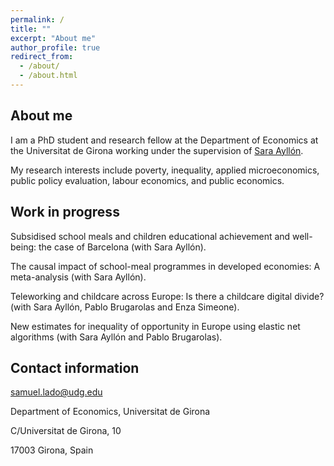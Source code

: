 ```yaml
---
permalink: /
title: ""
excerpt: "About me"
author_profile: true
redirect_from: 
  - /about/
  - /about.html
---
```

## About me

I am a PhD student and research fellow at the Department of Economics at the Universitat de Girona working under the supervision of [Sara Ayllón](http://www.saraayllon.eu/). 

My research interests include poverty, inequality, applied microeconomics, public policy evaluation, labour economics, and public economics.

## Work in progress

Subsidised school meals and children educational achievement and well-being: the case of Barcelona (with Sara Ayllón).

The causal impact of school-meal programmes in developed economies: A meta-analysis (with Sara Ayllón).

Teleworking and childcare across Europe: Is there a childcare digital divide? (with Sara Ayllón, Pablo Brugarolas and Enza Simeone).

New estimates for inequality of opportunity in Europe using elastic net algorithms (with Sara Ayllón and Pablo Brugarolas).

## Contact information

samuel.lado@udg.edu

Department of Economics, Universitat de Girona

C/Universitat de Girona, 10

17003 Girona, Spain

